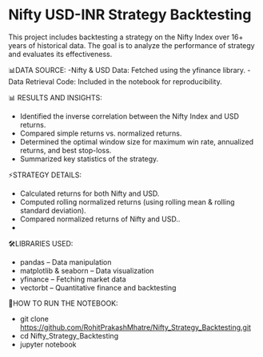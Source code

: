 # Nifty USD-INR Strategy Backtesting
This project includes backtesting a strategy on the Nifty Index over 16+ years of historical data. The goal is to analyze the performance of strategy and evaluates its effectiveness.

📊DATA SOURCE:
-Nifty & USD Data: Fetched using the yfinance library.
-Data Retrieval Code: Included in the notebook for reproducibility.

📊 RESULTS AND INSIGHTS:
- Identified the inverse correlation between the Nifty Index and USD returns.
- Compared simple returns vs. normalized returns.
- Determined the optimal window size for maximum win rate, annualized returns, and best stop-loss.
- Summarized key statistics of the strategy.


⚡STRATEGY DETAILS:
- Calculated returns for both Nifty and USD.
- Computed rolling normalized returns (using rolling mean & rolling standard deviation).
- Compared normalized returns of Nifty and USD..
- 
🛠️LIBRARIES USED:
- pandas – Data manipulation
- matplotlib & seaborn – Data visualization
- yfinance – Fetching market data
- vectorbt – Quantitative finance and backtesting

🚀HOW TO RUN THE NOTEBOOK:
- git clone https://github.com/RohitPrakashMhatre/Nifty_Strategy_Backtesting.git
- cd Nifty_Strategy_Backtesting
- jupyter notebook

